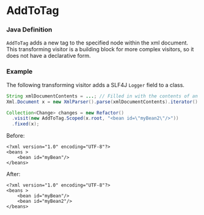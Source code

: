 # AddToTag

### Java Definition

`AddToTag` adds a new tag to the specified node within the xml document. This transforming visitor is a building block for more complex visitors, so it does not have a declarative form.

### Example

The following transforming visitor adds a SLF4J `Logger` field to a class.

```java
String xmlDocumentContents = ...; // Filled in with the contents of an xml document
Xml.Document x = new XmlParser().parse(xmlDocumentContents).iterator().next();

Collection<Change> changes = new Refactor()
  .visit(new AddToTag.Scoped(x.root, "<bean id=\"myBean2\"/>"))
  .fixed(x);
```

Before:

```markup
<?xml version="1.0" encoding="UTF-8"?>
<beans >
    <bean id="myBean"/>
</beans>
```

After:

```markup
<?xml version="1.0" encoding="UTF-8"?>
<beans >
    <bean id="myBean"/>
    <bean id="myBean2"/>
</beans>
```

